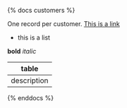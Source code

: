 {% docs customers %}

One record per customer.
[This is a link](google.com)


* this is a list

**bold** _italic_

|table|
|----|
|description|

{% enddocs %}
